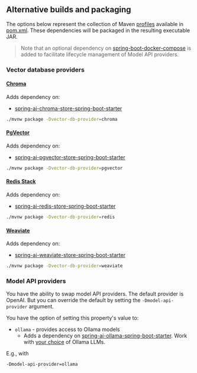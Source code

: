 ## Alternative builds and packaging

The options below represent the collection of Maven [profiles](https://maven.apache.org/guides/introduction/introduction-to-profiles.html#Property) available in [pom.xml](../pom.xml).  These dependencies will be packaged in the resulting executable JAR.

> Note that an optional dependency on [spring-boot-docker-compose](https://docs.spring.io/spring-boot/reference/features/dev-services.html#features.dev-services.docker-compose) is added to facilitate lifecycle management of Model API providers.

### Vector database providers

#### [Chroma](https://docs.trychroma.com/guides)

Adds dependency on:

* [spring-ai-chroma-store-spring-boot-starter](https://docs.spring.io/spring-ai/reference/api/vectordbs/chroma.html)


```bash
./mvnw package -Dvector-db-provider=chroma
```

#### [PgVector](https://github.com/pgvector/pgvector)

Adds dependency on:

* [spring-ai-pgvector-store-spring-boot-starter](https://docs.spring.io/spring-ai/reference/api/vectordbs/pgvector.html)

```bash
./mvnw package -Dvector-db-provider=pgvector
```

#### [Redis Stack](https://redis.io/about/about-stack/)

Adds dependency on:

* [spring-ai-redis-store-spring-boot-starter](https://docs.spring.io/spring-ai/reference/api/vectordbs/redis.html)

```bash
./mvnw package -Dvector-db-provider=redis
```

#### [Weaviate](https://weaviate.io/developers/weaviate)

Adds dependency on:

* [spring-ai-weaviate-store-spring-boot-starter](https://docs.spring.io/spring-ai/reference/api/vectordbs/weaviate.html)

```bash
./mvnw package -Dvector-db-provider=weaviate
```

### Model API providers

You have the ability to swap model API providers.  The default provider is OpenAI.  But you can override the default by setting the `-Dmodel-api-provider` argument.

You have the option of setting this property's value to:

* `ollama` - provides access to Ollama models
    * Adds a dependency on [spring-ai-ollama-spring-boot-starter](https://docs.spring.io/spring-ai/reference/api/chat/ollama-chat.html).  Work with [your choice](https://ollama.com/search) of Ollama LLMs.

E.g., with

```commandline
-Dmodel-api-provider=ollama
```